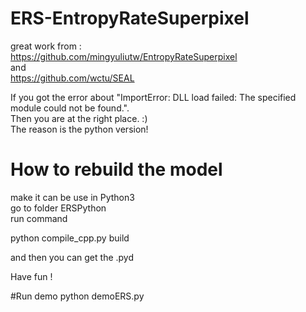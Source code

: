 # ERS-EntropyRateSuperpixel
great work from :  
https://github.com/mingyuliutw/EntropyRateSuperpixel  
and  
https://github.com/wctu/SEAL  

If you got the error about "ImportError: DLL load failed: The specified module could not be found.".  
Then you are at the right place. :)  
The reason is the python version!    
# How to rebuild the model  
make it can be use in Python3  
go to folder ERSPython  
run command

python compile_cpp.py build  

and then you can get the .pyd   

Have fun !

#Run demo 
python demoERS.py
